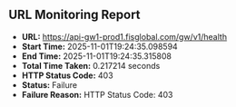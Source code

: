 ## URL Monitoring Report

- **URL:** https://api-gw1-prod1.fisglobal.com/gw/v1/health
- **Start Time:** 2025-11-01T19:24:35.098594
- **End Time:** 2025-11-01T19:24:35.315808
- **Total Time Taken:** 0.217214 seconds
- **HTTP Status Code:** 403
- **Status:** Failure
- **Failure Reason:** HTTP Status Code: 403
